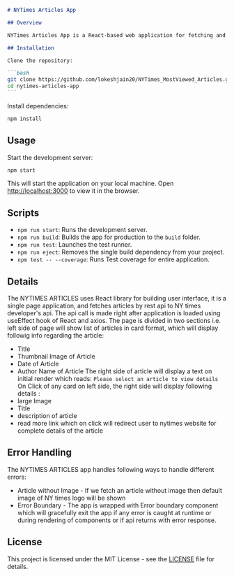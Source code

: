 ````markdown
# NYTimes Articles App

## Overview

NYTimes Articles App is a React-based web application for fetching and displaying most viewed articles from the New York Times API.

## Installation

Clone the repository:

```bash
git clone https://github.com/lokeshjain20/NYTimes_MostViewed_Articles.git
cd nytimes-articles-app
```
````

Install dependencies:

```bash
npm install
```

## Usage

Start the development server:

```bash
npm start
```

This will start the application on your local machine. Open [http://localhost:3000](http://localhost:3000) to view it in the browser.

## Scripts

- `npm run start`: Runs the development server.
- `npm run build`: Builds the app for production to the `build` folder.
- `npm run test`: Launches the test runner.
- `npm run eject`: Removes the single build dependency from your project.
- `npm test -- --coverage`: Runs Test coverage for entire application.

## Details

The NYTIMES ARTICLES uses React library for building user interface, it is a single page application, and fetches articles by rest api to NY times developer's api. The api call is made right after application is loaded using useEffect hook of React and axios. The page is divided in two sections i.e. left side of page will show list of articles in card format, which will display followig info regarding the article:

- Title
- Thumbnail Image of Article
- Date of Article
- Author Name of Article
  The right side of article will display a text on initial render which reads:
  `Please select an article to view details`
  On Click of any card on left side, the right side will display following details :
- large Image
- Title
- description of article
- read more link which on click will redirect user to nytimes website for complete details of the article

## Error Handling

The NYTIMES ARTICLES app handles following ways to handle different errors:

- Article without Image - If we fetch an article without image then default image of NY times logo will be shown
- Error Boundary - The app is wrapped with Error boundary component which will gracefully exit the app if any error is caught at runtime or during rendering of components or if api returns with error response.

## License

This project is licensed under the MIT License - see the [LICENSE](LICENSE) file for details.

```

```
